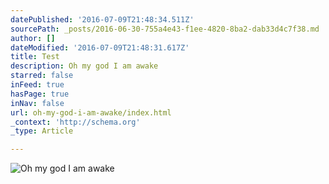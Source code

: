 ```yaml
---
datePublished: '2016-07-09T21:48:34.511Z'
sourcePath: _posts/2016-06-30-755a4e43-f1ee-4820-8ba2-dab33d4c7f38.md
author: []
dateModified: '2016-07-09T21:48:31.617Z'
title: Test
description: Oh my god I am awake
starred: false
inFeed: true
hasPage: true
inNav: false
url: oh-my-god-i-am-awake/index.html
_context: 'http://schema.org'
_type: Article

---
```

![Oh my god I am awake](https://the-grid-user-content.s3-us-west-2.amazonaws.com/3c4da2a9-33f4-4fdd-9913-a4f7a4ee320c.jpg)